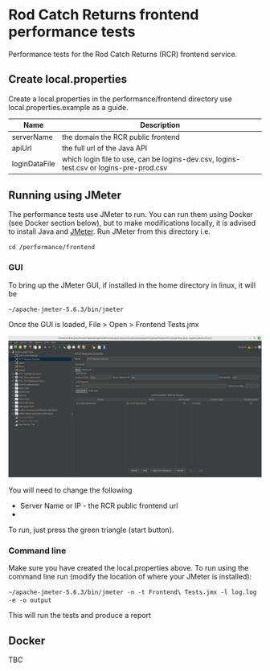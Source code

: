 # Rod Catch Returns frontend performance tests

Performance tests for the Rod Catch Returns (RCR) frontend service.

## Create local.properties
Create a local.properties in the performance/frontend directory use local.properties.example as a guide.

| Name          | Description                                                                            |
| --------------| -------------------------------------------------------------------------------------- |
| serverName    | the domain the RCR public frontend                                                     |
| apiUrl        | the full url of the Java API                                                           |
| loginDataFile | which login file to use, can be logins-dev.csv, logins-test.csv or logins-pre-prod.csv |

## Running using JMeter

The performance tests use JMeter to run. You can run them using Docker (see Docker section below), but to make modifications locally, it is advised to install Java and [JMeter](https://jmeter.apache.org/). Run JMeter from this directory i.e.

```
cd /performance/frontend
```

### GUI

To bring up the JMeter GUI, if installed in the home directory in linux, it will be
```
~/apache-jmeter-5.6.3/bin/jmeter 
```

Once the GUI is loaded, File > Open > Frontend Tests.jmx

![Screenshot of GUI](readme-images/gui.png)

You will need to change the following
- Server Name or IP - the RCR public frontend url
- 

To run, just press the green triangle (start button).

### Command line

Make sure you have created the local.properties above. To run using the command line run (modify the location of where your JMeter is installed):

```
~/apache-jmeter-5.6.3/bin/jmeter -n -t Frontend\ Tests.jmx -l log.log -e -o output
```

This will run the tests and produce a report

## Docker

TBC
